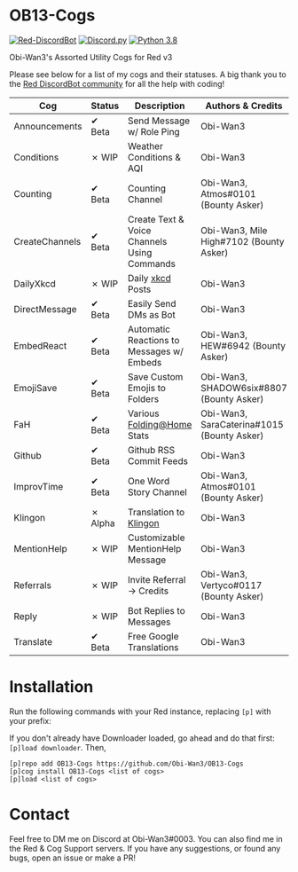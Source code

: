 # OB13-Cogs
[![Red-DiscordBot](https://img.shields.io/badge/Red--DiscordBot-V3-red.svg)](https://github.com/Cog-Creators/Red-DiscordBot)
[![Discord.py](https://img.shields.io/badge/Discord.py-rewrite-blue.svg)](https://github.com/Rapptz/discord.py/tree/rewrite)
[![Python 3.8](https://img.shields.io/pypi/pyversions/Red-Discordbot)](https://www.python.org/downloads/)

Obi-Wan3's Assorted Utility Cogs for Red v3

Please see below for a list of my cogs and their statuses. A big thank you to the [Red DiscordBot community](https://discord.gg/red) for all the help with coding!

| Cog | Status | Description | Authors & Credits |
| --- | --- | --- | --- |
| Announcements | ✔ Beta | Send Message w/ Role Ping | Obi-Wan3 |
| Conditions | ✗ WIP | Weather Conditions & AQI | Obi-Wan3 |
| Counting | ✔ Beta | Counting Channel | Obi-Wan3, Atmos#0101 (Bounty Asker) |
| CreateChannels | ✔ Beta | Create Text & Voice Channels Using Commands | Obi-Wan3, Mile High#7102 (Bounty Asker) |
| DailyXkcd | ✗ WIP | Daily [xkcd](http://xkcd.com/) Posts | Obi-Wan3 |
| DirectMessage | ✔ Beta | Easily Send DMs as Bot | Obi-Wan3 |
| EmbedReact | ✔ Beta | Automatic Reactions to Messages w/ Embeds | Obi-Wan3, HEW#6942 (Bounty Asker) |
| EmojiSave | ✔ Beta | Save Custom Emojis to Folders | Obi-Wan3, SHADOW6six#8807 (Bounty Asker) |
| FaH | ✔ Beta | Various [Folding@Home](https://foldingathome.org/) Stats | Obi-Wan3, SaraCaterina#1015 (Bounty Asker) |
| Github | ✔ Beta | Github RSS Commit Feeds | Obi-Wan3 |
| ImprovTime | ✔ Beta | One Word Story Channel | Obi-Wan3, Atmos#0101 (Bounty Asker) |
| Klingon | ✗ Alpha | Translation to [Klingon](http://mrklingo.freeshell.org/uta/index.php) | Obi-Wan3 |
| MentionHelp | ✗ WIP | Customizable MentionHelp Message | Obi-Wan3 |
| Referrals | ✗ WIP | Invite Referral -> Credits | Obi-Wan3, Vertyco#0117 (Bounty Asker) |
| Reply | ✗ WIP | Bot Replies to Messages | Obi-Wan3 |
| Translate | ✔ Beta | Free Google Translations | Obi-Wan3 |

# Installation
Run the following commands with your Red instance, replacing `[p]` with your prefix:

If you don't already have Downloader loaded, go ahead and do that first: `[p]load downloader`. Then, 
```
[p]repo add OB13-Cogs https://github.com/Obi-Wan3/OB13-Cogs
[p]cog install OB13-Cogs <list of cogs>
[p]load <list of cogs>
```

# Contact
Feel free to DM me on Discord at Obi-Wan3#0003. You can also find me in the Red & Cog Support servers. If you have any suggestions, or found any bugs, open an issue or make a PR!
